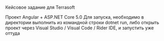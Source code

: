 Кейсовое задание для Terrasoft

Проект Angular + ASP.NET Core 5.0
Для запуска, необходимо в директории выполнить из командной строки dotnet run, либо открыть проект через Visual Studio / Visual Code / Rider IDE, и запустить уже оттуда
